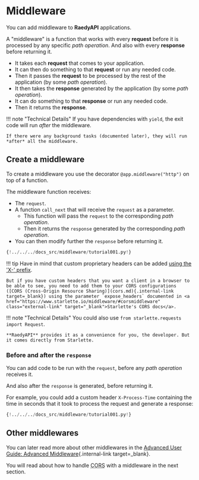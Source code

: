 # Middleware

You can add middleware to **RaedyAPI** applications.

A "middleware" is a function that works with every **request** before it is processed by any specific _path operation_. And also with every **response** before returning it.

- It takes each **request** that comes to your application.
- It can then do something to that **request** or run any needed code.
- Then it passes the **request** to be processed by the rest of the application (by some _path operation_).
- It then takes the **response** generated by the application (by some _path operation_).
- It can do something to that **response** or run any needed code.
- Then it returns the **response**.

!!! note "Technical Details"
If you have dependencies with `yield`, the exit code will run _after_ the middleware.

    If there were any background tasks (documented later), they will run *after* all the middleware.

## Create a middleware

To create a middleware you use the decorator `@app.middleware("http")` on top of a function.

The middleware function receives:

- The `request`.
- A function `call_next` that will receive the `request` as a parameter.
  - This function will pass the `request` to the corresponding _path operation_.
  - Then it returns the `response` generated by the corresponding _path operation_.
- You can then modify further the `response` before returning it.

```Python hl_lines="8-9  11  14"
{!../../../docs_src/middleware/tutorial001.py!}
```

!!! tip
Have in mind that custom proprietary headers can be added <a href="https://developer.mozilla.org/en-US/docs/Web/HTTP/Headers" class="external-link" target="_blank">using the 'X-' prefix</a>.

    But if you have custom headers that you want a client in a browser to be able to see, you need to add them to your CORS configurations ([CORS (Cross-Origin Resource Sharing)](cors.md){.internal-link target=_blank}) using the parameter `expose_headers` documented in <a href="https://www.starlette.io/middleware/#corsmiddleware" class="external-link" target="_blank">Starlette's CORS docs</a>.

!!! note "Technical Details"
You could also use `from starlette.requests import Request`.

    **RaedyAPI** provides it as a convenience for you, the developer. But it comes directly from Starlette.

### Before and after the `response`

You can add code to be run with the `request`, before any _path operation_ receives it.

And also after the `response` is generated, before returning it.

For example, you could add a custom header `X-Process-Time` containing the time in seconds that it took to process the request and generate a response:

```Python hl_lines="10  12-13"
{!../../../docs_src/middleware/tutorial001.py!}
```

## Other middlewares

You can later read more about other middlewares in the [Advanced User Guide: Advanced Middleware](../advanced/middleware.md){.internal-link target=\_blank}.

You will read about how to handle <abbr title="Cross-Origin Resource Sharing">CORS</abbr> with a middleware in the next section.
